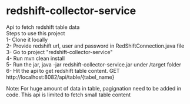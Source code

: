# redshift-collector-service  
Api to fetch redshift table data  
Steps to use this project  
1- Clone it locally  
2- Provide redshift url, user and password in RedShiftConnection.java file  
3- Go to project "redshift-collector-service"  
4- Run mvn clean install  
5- Run the jar, java -jar redshift-collector-service.jar under /target folder  
6- Hit the api to get redshift table content. GET http://localhost:8082/api/table/{tabel_name}  

Note: For huge amount of data in table, pagignation need to be added in code. This api is limited to fetch small table content  

